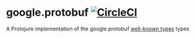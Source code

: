 # google.protobuf [![CircleCI](https://circleci.com/gh/protojure/google.protobuf/tree/master.svg?style=svg)](https://circleci.com/gh/protojure/google.protobuf/tree/master)

A Protojure implementation of the google.protobuf [well-known types](https://developers.google.com/protocol-buffers/docs/reference/google.protobuf) types
